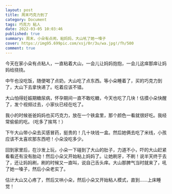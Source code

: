 ```yaml
---
layout: post
title: 周末巧克力到了
category: Document
tags: 巧克力 粘人
date: 2022-03-05 10:03:46
published: true
summary: 周末，小朵有点闹，粘妈妈，大山吼了她一嗓子
cover: https://img95.699pic.com/xsj/0r/3u/wa.jpg!/fh/500
comment: true
---
```


今天在家小朵有点粘人，一直粘着大山，一会儿让妈妈抱抱，一会儿这痒那痒让妈妈给挠挠。

中午也没吃饭，随便喝了点奶，大山吃了点东西。等小朵睡着了，买的巧克力到了，大山下去拿快递了。吃着应该不错。

大山怕得妊娠期糖尿病，怀孕期间一直不敢吃糖，今天也吃了几块！估摸小朵快醒了，发个视频过去，小家伙已经在吃了。

我小的时候爸爸妈妈也买巧克力，放在一个铁盒里，那个颜色一看就很好吃。我经常偷偷的吃。（吃多了挨骂！）

下午大山带小朵去买感冒药，挺贵的！几十块钱一盒。然后她俩去吃了米线，小孩应该不太喜欢那东西吧！小朵没吃多少。

回到家里后，在沙发上玩，小朵一下碰到了大山的肚子，力道不小，吓的大山赶紧看看还有没有胎动！然后小朵又开始粘上妈妈了。让她刷牙，不刷！说半天终于去了，还让妈妈刷，刷的时候又一直叫，说自己舌头痒。大山那脾气当时就来了，吼了她一嗓子，然后小朵老实了。

估计大山又心疼了，然后又哄小朵，然后小朵又开始粘人模式，直到……上床睡觉！

